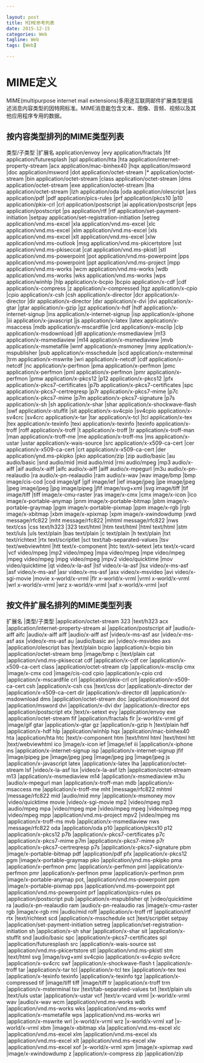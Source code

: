 ```yaml
---

layout: post  
title: MIME参考列表  
date: 2015-12-15  
categories: Web  
tagline: Web  
tags: [Web]

---
```


# MIME定义

MIME(multipurpose internet mail extensions)多用途互联网邮件扩展类型是描述消息内容类型的因特网标准。MIME消息能包含文本、图像、音频、视频以及其他应用程序专用的数据。

## 按内容类型排列的MIME类型列表

类型/子类型 |扩展名
application/envoy |evy
application/fractals |fif
application/futuresplash |spl
application/hta |hta
application/internet-property-stream |acx
application/mac-binhex40 |hqx
application/msword |doc
application/msword |dot
application/octet-stream |*
application/octet-stream |bin
application/octet-stream |class
application/octet-stream |dms
application/octet-stream |exe
application/octet-stream |lha
application/octet-stream |lzh
application/oda |oda
application/olescript |axs
application/pdf |pdf
application/pics-rules |prf
application/pkcs10 |p10
application/pkix-crl |crl
application/postscript |ai
application/postscript |eps
application/postscript |ps
application/rtf |rtf
application/set-payment-initiation |setpay
application/set-registration-initiation |setreg
application/vnd.ms-excel |xla
application/vnd.ms-excel |xlc
application/vnd.ms-excel |xlm
application/vnd.ms-excel |xls
application/vnd.ms-excel |xlt
application/vnd.ms-excel |xlw
application/vnd.ms-outlook |msg
application/vnd.ms-pkicertstore |sst
application/vnd.ms-pkiseccat |cat
application/vnd.ms-pkistl |stl
application/vnd.ms-powerpoint |pot
application/vnd.ms-powerpoint |pps
application/vnd.ms-powerpoint |ppt
application/vnd.ms-project |mpp
application/vnd.ms-works |wcm
application/vnd.ms-works |wdb
application/vnd.ms-works |wks
application/vnd.ms-works |wps
application/winhlp |hlp
application/x-bcpio |bcpio
application/x-cdf |cdf
application/x-compress |z
application/x-compressed |tgz
application/x-cpio |cpio
application/x-csh |csh
application/x-director |dcr
application/x-director |dir
application/x-director |dxr
application/x-dvi |dvi
application/x-gtar |gtar
application/x-gzip |gz
application/x-hdf |hdf
application/x-internet-signup |ins
application/x-internet-signup |isp
application/x-iphone |iii
application/x-javascript |js
application/x-latex |latex
application/x-msaccess |mdb
application/x-mscardfile |crd
application/x-msclip |clp
application/x-msdownload |dll
application/x-msmediaview |m13
application/x-msmediaview |m14
application/x-msmediaview |mvb
application/x-msmetafile |wmf
application/x-msmoney |mny
application/x-mspublisher |pub
application/x-msschedule |scd
application/x-msterminal |trm
application/x-mswrite |wri
application/x-netcdf |cdf
application/x-netcdf |nc
application/x-perfmon |pma
application/x-perfmon |pmc
application/x-perfmon |pml
application/x-perfmon |pmr
application/x-perfmon |pmw
application/x-pkcs12 |p12
application/x-pkcs12 |pfx
application/x-pkcs7-certificates |p7b
application/x-pkcs7-certificates |spc
application/x-pkcs7-certreqresp |p7r
application/x-pkcs7-mime |p7c
application/x-pkcs7-mime |p7m
application/x-pkcs7-signature |p7s
application/x-sh |sh
application/x-shar |shar
application/x-shockwave-flash |swf
application/x-stuffit |sit
application/x-sv4cpio |sv4cpio
application/x-sv4crc |sv4crc
application/x-tar |tar
application/x-tcl |tcl
application/x-tex |tex
application/x-texinfo |texi
application/x-texinfo |texinfo
application/x-troff |roff
application/x-troff |t
application/x-troff |tr
application/x-troff-man |man
application/x-troff-me |me
application/x-troff-ms |ms
application/x-ustar |ustar
application/x-wais-source |src
application/x-x509-ca-cert |cer
application/x-x509-ca-cert |crt
application/x-x509-ca-cert |der
application/ynd.ms-pkipko |pko
application/zip |zip
audio/basic |au
audio/basic |snd
audio/mid |mid
audio/mid |rmi
audio/mpeg |mp3
audio/x-aiff |aif
audio/x-aiff |aifc
audio/x-aiff |aiff
audio/x-mpegurl |m3u
audio/x-pn-realaudio |ra
audio/x-pn-realaudio |ram
audio/x-wav |wav
image/bmp |bmp
image/cis-cod |cod
image/gif |gif
image/ief |ief
image/jpeg |jpe
image/jpeg |jpeg
image/jpeg |jpg
image/pipeg |jfif
image/svg+xml |svg
image/tiff |tif
image/tiff |tiff
image/x-cmu-raster |ras
image/x-cmx |cmx
image/x-icon |ico
image/x-portable-anymap |pnm
image/x-portable-bitmap |pbm
image/x-portable-graymap |pgm
image/x-portable-pixmap |ppm
image/x-rgb |rgb
image/x-xbitmap |xbm
image/x-xpixmap |xpm
image/x-xwindowdump |xwd
message/rfc822 |mht
message/rfc822 |mhtml
message/rfc822 |nws
text/css |css
text/h323 |323
text/html |htm
text/html |html
text/html |stm
text/iuls |uls
text/plain |bas
text/plain |c
text/plain |h
text/plain |txt
text/richtext |rtx
text/scriptlet |sct
text/tab-separated-values |tsv
text/webviewhtml |htt
text/x-component |htc
text/x-setext |etx
text/x-vcard |vcf
video/mpeg |mp2
video/mpeg |mpa
video/mpeg |mpe
video/mpeg |mpeg
video/mpeg |mpg
video/mpeg |mpv2
video/quicktime |mov
video/quicktime |qt
video/x-la-asf |lsf
video/x-la-asf |lsx
video/x-ms-asf |asf
video/x-ms-asf |asr
video/x-ms-asf |asx
video/x-msvideo |avi
video/x-sgi-movie |movie
x-world/x-vrml |flr
x-world/x-vrml |vrml
x-world/x-vrml |wrl
x-world/x-vrml |wrz
x-world/x-vrml |xaf
x-world/x-vrml |xof

## 按文件扩展名排列的MIME类型列表

扩展名 |类型/子类型
  |application/octet-stream
323 |text/h323
acx |application/internet-property-stream
ai |application/postscript
aif |audio/x-aiff
aifc |audio/x-aiff
aiff |audio/x-aiff
asf |video/x-ms-asf
asr |video/x-ms-asf
asx |video/x-ms-asf
au |audio/basic
avi |video/x-msvideo
axs |application/olescript
bas |text/plain
bcpio |application/x-bcpio
bin |application/octet-stream
bmp |image/bmp
c |text/plain
cat |application/vnd.ms-pkiseccat
cdf |application/x-cdf
cer |application/x-x509-ca-cert
class |application/octet-stream
clp |application/x-msclip
cmx |image/x-cmx
cod |image/cis-cod
cpio |application/x-cpio
crd |application/x-mscardfile
crl |application/pkix-crl
crt |application/x-x509-ca-cert
csh |application/x-csh
css |text/css
dcr |application/x-director
der |application/x-x509-ca-cert
dir |application/x-director
dll |application/x-msdownload
dms |application/octet-stream
doc |application/msword
dot |application/msword
dvi |application/x-dvi
dxr |application/x-director
eps |application/postscript
etx |text/x-setext
evy |application/envoy
exe |application/octet-stream
fif |application/fractals
flr |x-world/x-vrml
gif |image/gif
gtar |application/x-gtar
gz |application/x-gzip
h |text/plain
hdf |application/x-hdf
hlp |application/winhlp
hqx |application/mac-binhex40
hta |application/hta
htc |text/x-component
htm |text/html
html |text/html
htt |text/webviewhtml
ico |image/x-icon
ief |image/ief
iii |application/x-iphone
ins |application/x-internet-signup
isp |application/x-internet-signup
jfif |image/pipeg
jpe |image/jpeg
jpeg |image/jpeg
jpg |image/jpeg
js |application/x-javascript
latex |application/x-latex
lha |application/octet-stream
lsf |video/x-la-asf
lsx |video/x-la-asf
lzh |application/octet-stream
m13 |application/x-msmediaview
m14 |application/x-msmediaview
m3u |audio/x-mpegurl
man |application/x-troff-man
mdb |application/x-msaccess
me |application/x-troff-me
mht |message/rfc822
mhtml |message/rfc822
mid |audio/mid
mny |application/x-msmoney
mov |video/quicktime
movie |video/x-sgi-movie
mp2 |video/mpeg
mp3 |audio/mpeg
mpa |video/mpeg
mpe |video/mpeg
mpeg |video/mpeg
mpg |video/mpeg
mpp |application/vnd.ms-project
mpv2 |video/mpeg
ms |application/x-troff-ms
mvb |application/x-msmediaview
nws |message/rfc822
oda |application/oda
p10 |application/pkcs10
p12 |application/x-pkcs12
p7b |application/x-pkcs7-certificates
p7c |application/x-pkcs7-mime
p7m |application/x-pkcs7-mime
p7r |application/x-pkcs7-certreqresp
p7s |application/x-pkcs7-signature
pbm |image/x-portable-bitmap
pdf |application/pdf
pfx |application/x-pkcs12
pgm |image/x-portable-graymap
pko |application/ynd.ms-pkipko
pma |application/x-perfmon
pmc |application/x-perfmon
pml |application/x-perfmon
pmr |application/x-perfmon
pmw |application/x-perfmon
pnm |image/x-portable-anymap
pot, |application/vnd.ms-powerpoint
ppm |image/x-portable-pixmap
pps |application/vnd.ms-powerpoint
ppt |application/vnd.ms-powerpoint
prf |application/pics-rules
ps |application/postscript
pub |application/x-mspublisher
qt |video/quicktime
ra |audio/x-pn-realaudio
ram |audio/x-pn-realaudio
ras |image/x-cmu-raster
rgb |image/x-rgb
rmi |audio/mid
roff |application/x-troff
rtf |application/rtf
rtx |text/richtext
scd |application/x-msschedule
sct |text/scriptlet
setpay |application/set-payment-initiation
setreg |application/set-registration-initiation
sh |application/x-sh
shar |application/x-shar
sit |application/x-stuffit
snd |audio/basic
spc |application/x-pkcs7-certificates
spl |application/futuresplash
src |application/x-wais-source
sst |application/vnd.ms-pkicertstore
stl |application/vnd.ms-pkistl
stm |text/html
svg |image/svg+xml
sv4cpio |application/x-sv4cpio
sv4crc |application/x-sv4crc
swf |application/x-shockwave-flash
t |application/x-troff
tar |application/x-tar
tcl |application/x-tcl
tex |application/x-tex
texi |application/x-texinfo
texinfo |application/x-texinfo
tgz |application/x-compressed
tif |image/tiff
tiff |image/tiff
tr |application/x-troff
trm |application/x-msterminal
tsv |text/tab-separated-values
txt |text/plain
uls |text/iuls
ustar |application/x-ustar
vcf |text/x-vcard
vrml |x-world/x-vrml
wav |audio/x-wav
wcm |application/vnd.ms-works
wdb |application/vnd.ms-works
wks |application/vnd.ms-works
wmf |application/x-msmetafile
wps |application/vnd.ms-works
wri |application/x-mswrite
wrl |x-world/x-vrml
wrz |x-world/x-vrml
xaf |x-world/x-vrml
xbm |image/x-xbitmap
xla |application/vnd.ms-excel
xlc |application/vnd.ms-excel
xlm |application/vnd.ms-excel
xls |application/vnd.ms-excel
xlt |application/vnd.ms-excel
xlw |application/vnd.ms-excel
xof |x-world/x-vrml
xpm |image/x-xpixmap
xwd |image/x-xwindowdump
z |application/x-compress
zip |application/zip
